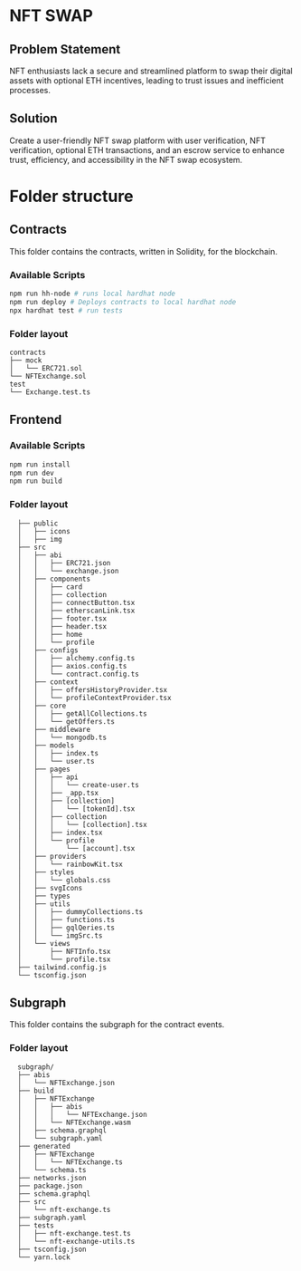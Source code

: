 # NFT SWAP

## Problem Statement

NFT enthusiasts lack a secure and streamlined platform to swap their digital assets with optional ETH incentives, leading to trust issues and inefficient processes.

## Solution

Create a user-friendly NFT swap platform with user verification, NFT verification, optional ETH transactions, and an escrow service to enhance trust, efficiency, and accessibility in the NFT swap ecosystem.

# Folder structure

## Contracts

This folder contains the contracts, written in Solidity, for the blockchain.

### Available Scripts

```bash
npm run hh-node # runs local hardhat node
npm run deploy # Deploys contracts to local hardhat node
npx hardhat test # run tests
```

### Folder layout

```
contracts
├── mock
│   └── ERC721.sol
└── NFTExchange.sol
test
└── Exchange.test.ts
```

## Frontend

### Available Scripts

```bash
npm run install
npm run dev
npm run build
```

### Folder layout

```
  ├── public
  │   ├── icons
  │   ├── img
  ├── src
  │   ├── abi
  │   │   ├── ERC721.json
  │   │   └── exchange.json
  │   ├── components
  │   │   ├── card
  │   │   ├── collection
  │   │   ├── connectButton.tsx
  │   │   ├── etherscanLink.tsx
  │   │   ├── footer.tsx
  │   │   ├── header.tsx
  │   │   ├── home
  │   │   └── profile
  │   ├── configs
  │   │   ├── alchemy.config.ts
  │   │   ├── axios.config.ts
  │   │   └── contract.config.ts
  │   ├── context
  │   │   ├── offersHistoryProvider.tsx
  │   │   └── profileContextProvider.tsx
  │   ├── core
  │   │   ├── getAllCollections.ts
  │   │   └── getOffers.ts
  │   ├── middleware
  │   │   └── mongodb.ts
  │   ├── models
  │   │   ├── index.ts
  │   │   └── user.ts
  │   ├── pages
  │   │   ├── api
  │   │   │   └── create-user.ts
  │   │   ├── _app.tsx
  │   │   ├── [collection]
  │   │   │   └── [tokenId].tsx
  │   │   ├── collection
  │   │   │   └── [collection].tsx
  │   │   ├── index.tsx
  │   │   └── profile
  │   │       └── [account].tsx
  │   ├── providers
  │   │   └── rainbowKit.tsx
  │   ├── styles
  │   │   └── globals.css
  │   ├── svgIcons
  │   ├── types
  │   ├── utils
  │   │   ├── dummyCollections.ts
  │   │   ├── functions.ts
  │   │   ├── gqlQeries.ts
  │   │   └── imgSrc.ts
  │   └── views
  │       ├── NFTInfo.tsx
  │       └── profile.tsx
  ├── tailwind.config.js
  └── tsconfig.json
```

## Subgraph

This folder contains the subgraph for the contract events.

### Folder layout

```
  subgraph/
  ├── abis
  │   └── NFTExchange.json
  ├── build
  │   ├── NFTExchange
  │   │   ├── abis
  │   │   │   └── NFTExchange.json
  │   │   └── NFTExchange.wasm
  │   ├── schema.graphql
  │   └── subgraph.yaml
  ├── generated
  │   ├── NFTExchange
  │   │   └── NFTExchange.ts
  │   └── schema.ts
  ├── networks.json
  ├── package.json
  ├── schema.graphql
  ├── src
  │   └── nft-exchange.ts
  ├── subgraph.yaml
  ├── tests
  │   ├── nft-exchange.test.ts
  │   └── nft-exchange-utils.ts
  ├── tsconfig.json
  └── yarn.lock
```
